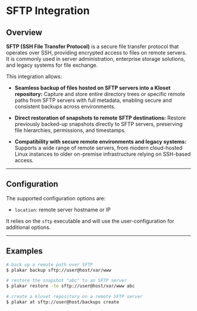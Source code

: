 # SFTP Integration

## Overview

**SFTP (SSH File Transfer Protocol)** is a secure file transfer protocol that operates over SSH, providing encrypted access to files on remote servers.
It is commonly used in server administration, enterprise storage solutions, and legacy systems for file exchange.

This integration allows:

* **Seamless backup of files hosted on SFTP servers into a Kloset repository:**
  Capture and store entire directory trees or specific remote paths from SFTP servers with full metadata, enabling secure and consistent backups across environments.

* **Direct restoration of snapshots to remote SFTP destinations:**
  Restore previously backed-up snapshots directly to SFTP servers, preserving file hierarchies, permissions, and timestamps.

* **Compatibility with secure remote environments and legacy systems:**
  Supports a wide range of remote servers, from modern cloud-hosted Linux instances to older on-premise infrastructure relying on SSH-based access.

---

## Configuration

The supported configuration options are:

* `location`: remote server hostname or IP

It relies on the `sftp` executable and will use the user-configuration for additional options.

---

## Examples

```sh
# back up a remote path over SFTP
$ plakar backup sftp://user@host/var/www

# restore the snapshot "abc" to an SFTP server
$ plakar restore -to sftp://user@host/var/www abc

# create a kloset repository on a remote SFTP server
$ plakar at sftp://user@host/backups create
```

